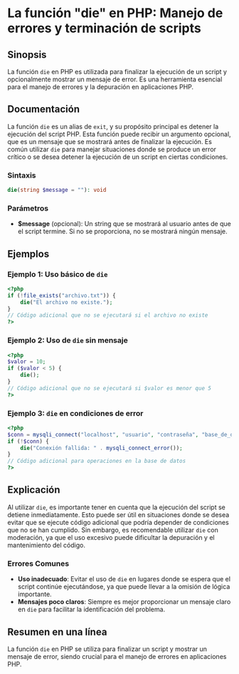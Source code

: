 <!--
Meta Description: # La función "die" en PHP: Manejo de errores y terminación de scripts ## Sinopsis La función `die` en PHP es utilizada para finalizar la ejecución de ...
Meta Keywords: die, que, php, para, script
-->

# La función "die" en PHP: Manejo de errores y terminación de scripts

## Sinopsis
La función `die` en PHP es utilizada para finalizar la ejecución de un script y opcionalmente mostrar un mensaje de error. Es una herramienta esencial para el manejo de errores y la depuración en aplicaciones PHP.

## Documentación
La función `die` es un alias de `exit`, y su propósito principal es detener la ejecución del script PHP. Esta función puede recibir un argumento opcional, que es un mensaje que se mostrará antes de finalizar la ejecución. Es común utilizar `die` para manejar situaciones donde se produce un error crítico o se desea detener la ejecución de un script en ciertas condiciones.

### Sintaxis
```php
die(string $message = ""): void
```

### Parámetros
- **$message** (opcional): Un string que se mostrará al usuario antes de que el script termine. Si no se proporciona, no se mostrará ningún mensaje.

## Ejemplos

### Ejemplo 1: Uso básico de `die`
```php
<?php
if (!file_exists("archivo.txt")) {
    die("El archivo no existe.");
}
// Código adicional que no se ejecutará si el archivo no existe
?>
```

### Ejemplo 2: Uso de `die` sin mensaje
```php
<?php
$valor = 10;
if ($valor < 5) {
    die();
}
// Código adicional que no se ejecutará si $valor es menor que 5
?>
```

### Ejemplo 3: `die` en condiciones de error
```php
<?php
$conn = mysqli_connect("localhost", "usuario", "contraseña", "base_de_datos");
if (!$conn) {
    die("Conexión fallida: " . mysqli_connect_error());
}
// Código adicional para operaciones en la base de datos
?>
```

## Explicación
Al utilizar `die`, es importante tener en cuenta que la ejecución del script se detiene inmediatamente. Esto puede ser útil en situaciones donde se desea evitar que se ejecute código adicional que podría depender de condiciones que no se han cumplido. Sin embargo, es recomendable utilizar `die` con moderación, ya que el uso excesivo puede dificultar la depuración y el mantenimiento del código.

### Errores Comunes
- **Uso inadecuado**: Evitar el uso de `die` en lugares donde se espera que el script continúe ejecutándose, ya que puede llevar a la omisión de lógica importante.
- **Mensajes poco claros**: Siempre es mejor proporcionar un mensaje claro en `die` para facilitar la identificación del problema.

## Resumen en una línea
La función `die` en PHP se utiliza para finalizar un script y mostrar un mensaje de error, siendo crucial para el manejo de errores en aplicaciones PHP.